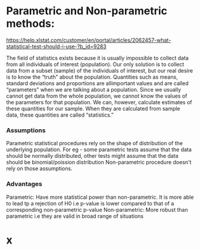 # Parametric and Non-parametric methods:
https://help.xlstat.com/customer/en/portal/articles/2062457-what-statistical-test-should-i-use-?b_id=9283

The field of statistics exists because it is usually impossible to collect data from all individuals of interest (population). 
Our only solution is to collect data from a subset (sample) of the individuals of interest, but our real desire is to know the “truth” 
about the population. Quantities such as means, standard deviations and proportions are allimportant values and are called “parameters” 
when we are talking about a population. Since we usually cannot get data from the whole population, we cannot know the values 
of the parameters for that population. We can, however, calculate estimates of these quantities for our sample. When they are calculated 
from sample data, these quantities are called “statistics.” 

### Assumptions
Parametric statistical procedures rely on the shape of distribution of the underlying population. For eg - some parametric tests assume 
that the data should be normally distributed, other tests might assume that the data should be binomial/poission distribution
Non-parametric procedure doesn't rely on those assumptions.

### Advantages
Parametric: Have more statistical power than non-parametric. It is more able to lead tp a rejection of H0 i.e p-value 
is lower compared to that of a corresponding non-parametric p-value
Non-parametric: More robust than parametric i.e they are valid in broad range of situations


# x
